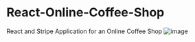 # React-Online-Coffee-Shop
React and Stripe Application for an Online Coffee Shop
![image](https://github.com/NadaHab/React-Online-Coffee-Shop/assets/91700494/fa41e23d-6b47-4243-a707-cc818818e0b7)
